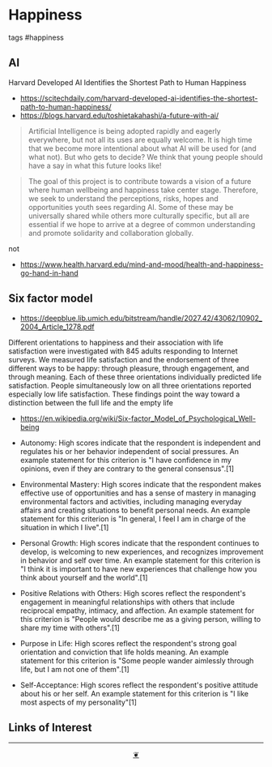 # Happiness

tags #happiness

## AI


Harvard Developed AI Identifies the Shortest Path to Human Happiness

* https://scitechdaily.com/harvard-developed-ai-identifies-the-shortest-path-to-human-happiness/
* https://blogs.harvard.edu/toshietakahashi/a-future-with-ai/

>Artificial Intelligence is being adopted rapidly and eagerly everywhere, but not all its uses are equally welcome. It is high time that we become more intentional about what AI will be used for (and what not). But who gets to decide? We think that young people should have a say in what this future looks like!

> The goal of this project is to contribute towards a vision of a future where human wellbeing and happiness take center stage. Therefore, we seek to understand the perceptions, risks, hopes and opportunities youth sees regarding AI. Some of these may be universally shared while others more culturally specific, but all are essential if we hope to arrive at a degree of common understanding and promote solidarity and collaboration globally.

not
* https://www.health.harvard.edu/mind-and-mood/health-and-happiness-go-hand-in-hand



## Six factor model

* https://deepblue.lib.umich.edu/bitstream/handle/2027.42/43062/10902_2004_Article_1278.pdf

Different orientations to happiness and their association with life satisfaction were investigated with 845 adults responding to Internet surveys. We measured life satisfaction and the endorsement of three different ways to be happy: through pleasure, through engagement, and through meaning. Each of these three orientations individually predicted life satisfaction. People simultaneously low on all three orientations reported especially low life satisfaction. These findings point the way toward a distinction between the full life and the empty life

* https://en.wikipedia.org/wiki/Six-factor_Model_of_Psychological_Well-being

* Autonomy: High scores indicate that the respondent is independent and regulates his or her behavior independent of social pressures. An example statement for this criterion is "I have confidence in my opinions, even if they are contrary to the general consensus".[1]
* Environmental Mastery: High scores indicate that the respondent makes effective use of opportunities and has a sense of mastery in managing environmental factors and activities, including managing everyday affairs and creating situations to benefit personal needs. An example statement for this criterion is "In general, I feel I am in charge of the situation in which I live".[1]
* Personal Growth: High scores indicate that the respondent continues to develop, is welcoming to new experiences, and recognizes improvement in behavior and self over time. An example statement for this criterion is "I think it is important to have new experiences that challenge how you think about yourself and the world".[1]
* Positive Relations with Others: High scores reflect the respondent's engagement in meaningful relationships with others that include reciprocal empathy, intimacy, and affection. An example statement for this criterion is "People would describe me as a giving person, willing to share my time with others".[1]
* Purpose in Life: High scores reflect the respondent's strong goal orientation and conviction that life holds meaning. An example statement for this criterion is "Some people wander aimlessly through life, but I am not one of them".[1]
* Self-Acceptance: High scores reflect the respondent's positive attitude about his or her self. An example statement for this criterion is "I like most aspects of my personality"[1]

## Links of Interest



***

<center title="Hello! Click me to go up to the top" ><a class=aDingbat href=javascript:window.scrollTo(0,0);> ❦ </a></center>

